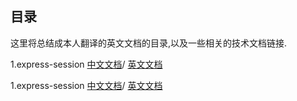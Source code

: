 ## 目录
这里将总结成本人翻译的英文文档的目录,以及一些相关的技术文档链接.

1.express-session
[中文文档](https://github.com/wsqy182/wsqy182.github.io/blob/master/express-session-cn.md)/
[英文文档](https://www.npmjs.com/package/express-session)

1.express-session
[中文文档](https://github.com/wsqy182/wsqy182.github.io/blob/master/NW.js-cn.md)/
[英文文档](https://www.npmjs.com/package/express-session)

